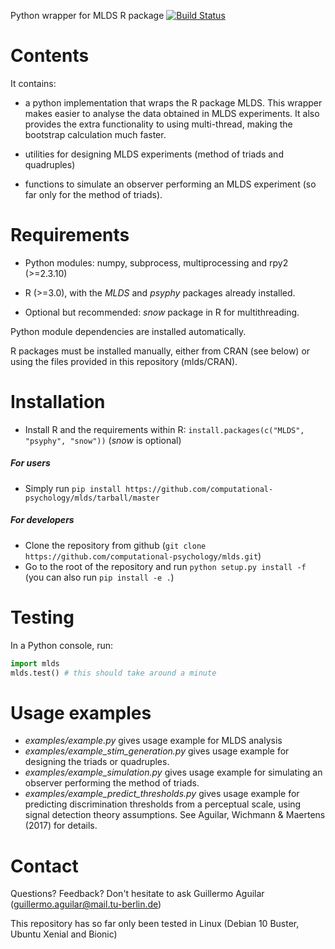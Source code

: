 Python wrapper for MLDS R package 
[![Build Status](https://travis-ci.com/computational-psychology/mlds.svg?branch=master)](https://travis-ci.com/computational-psychology/mlds)

Contents
========

It contains:

- a python implementation that wraps the R package MLDS. This wrapper makes easier to analyse the data obtained in MLDS experiments. It also provides the extra functionality to using multi-thread, making the bootstrap calculation much faster.

- utilities for designing MLDS experiments (method of triads and quadruples)
- functions to simulate an observer performing an MLDS experiment (so far only for the method of triads).


Requirements
============

- Python modules: numpy, subprocess, multiprocessing and rpy2 (>=2.3.10)

- R (>=3.0), with the *MLDS* and *psyphy* packages already installed.
- Optional but recommended: *snow* package in R for multithreading.

Python module dependencies are installed automatically.

R packages must be installed manually, either from CRAN (see below)
or using the files provided in this repository (mlds/CRAN).


Installation
============

- Install R and the requirements within R: `install.packages(c("MLDS", "psyphy", "snow"))` (*snow* is optional)

##### For users
- Simply run `pip install https://github.com/computational-psychology/mlds/tarball/master`

##### For developers
- Clone the repository from github (`git clone https://github.com/computational-psychology/mlds.git`)
- Go to the root of the repository and run `python setup.py install -f` (you can also run `pip install -e .`)


Testing
=======
In a Python console, run:
```python
import mlds
mlds.test() # this should take around a minute
```


Usage examples
==============

- *examples/example.py* gives usage example for MLDS analysis
- *examples/example_stim_generation.py* gives usage example for designing the triads or quadruples.
- *examples/example_simulation.py* gives usage example for simulating an observer performing the method of triads.
- *examples/example_predict_thresholds.py* gives usage example for predicting discrimination thresholds from a perceptual scale, using signal detection theory assumptions. See Aguilar, Wichmann & Maertens (2017) for details.



Contact
=======
Questions? Feedback? Don't hesitate to ask Guillermo Aguilar (guillermo.aguilar@mail.tu-berlin.de)

This repository has so far only been tested in Linux (Debian 10 Buster, Ubuntu Xenial and Bionic) 


